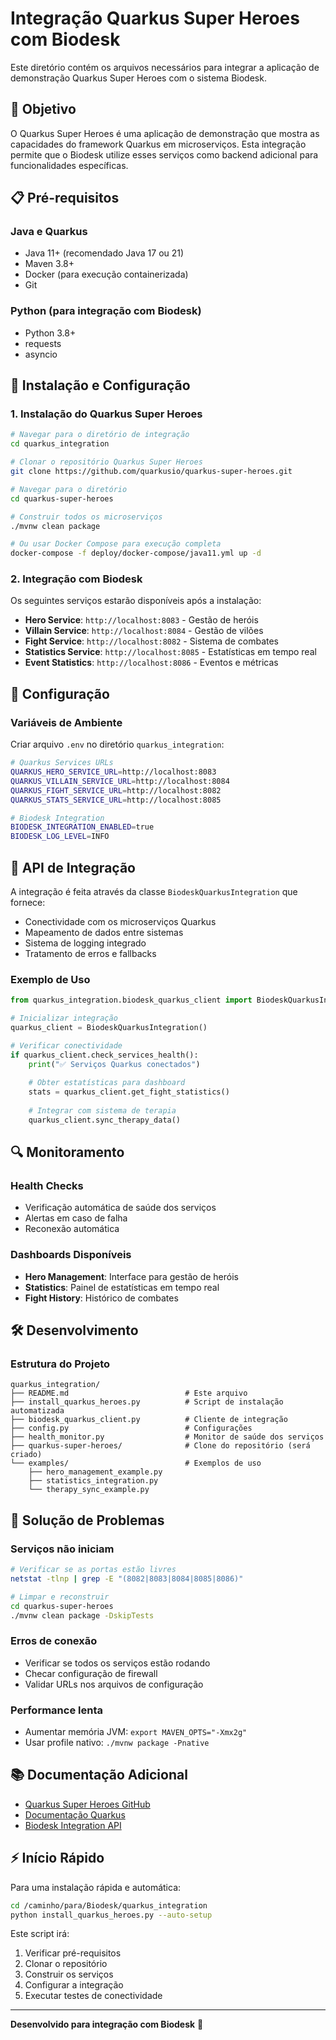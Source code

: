# Integração Quarkus Super Heroes com Biodesk

Este diretório contém os arquivos necessários para integrar a aplicação de demonstração Quarkus Super Heroes com o sistema Biodesk.

## 🎯 Objetivo

O Quarkus Super Heroes é uma aplicação de demonstração que mostra as capacidades do framework Quarkus em microserviços. Esta integração permite que o Biodesk utilize esses serviços como backend adicional para funcionalidades específicas.

## 📋 Pré-requisitos

### Java e Quarkus
- Java 11+ (recomendado Java 17 ou 21)
- Maven 3.8+
- Docker (para execução containerizada)
- Git

### Python (para integração com Biodesk)
- Python 3.8+
- requests
- asyncio

## 🚀 Instalação e Configuração

### 1. Instalação do Quarkus Super Heroes

```bash
# Navegar para o diretório de integração
cd quarkus_integration

# Clonar o repositório Quarkus Super Heroes
git clone https://github.com/quarkusio/quarkus-super-heroes.git

# Navegar para o diretório
cd quarkus-super-heroes

# Construir todos os microserviços
./mvnw clean package

# Ou usar Docker Compose para execução completa
docker-compose -f deploy/docker-compose/java11.yml up -d
```

### 2. Integração com Biodesk

Os seguintes serviços estarão disponíveis após a instalação:

- **Hero Service**: `http://localhost:8083` - Gestão de heróis
- **Villain Service**: `http://localhost:8084` - Gestão de vilões  
- **Fight Service**: `http://localhost:8082` - Sistema de combates
- **Statistics Service**: `http://localhost:8085` - Estatísticas em tempo real
- **Event Statistics**: `http://localhost:8086` - Eventos e métricas

## 🔧 Configuração

### Variáveis de Ambiente

Criar arquivo `.env` no diretório `quarkus_integration`:

```bash
# Quarkus Services URLs
QUARKUS_HERO_SERVICE_URL=http://localhost:8083
QUARKUS_VILLAIN_SERVICE_URL=http://localhost:8084
QUARKUS_FIGHT_SERVICE_URL=http://localhost:8082
QUARKUS_STATS_SERVICE_URL=http://localhost:8085

# Biodesk Integration
BIODESK_INTEGRATION_ENABLED=true
BIODESK_LOG_LEVEL=INFO
```

## 📡 API de Integração

A integração é feita através da classe `BiodeskQuarkusIntegration` que fornece:

- Conectividade com os microserviços Quarkus
- Mapeamento de dados entre sistemas
- Sistema de logging integrado
- Tratamento de erros e fallbacks

### Exemplo de Uso

```python
from quarkus_integration.biodesk_quarkus_client import BiodeskQuarkusIntegration

# Inicializar integração
quarkus_client = BiodeskQuarkusIntegration()

# Verificar conectividade
if quarkus_client.check_services_health():
    print("✅ Serviços Quarkus conectados")
    
    # Obter estatísticas para dashboard
    stats = quarkus_client.get_fight_statistics()
    
    # Integrar com sistema de terapia
    quarkus_client.sync_therapy_data()
```

## 🔍 Monitoramento

### Health Checks
- Verificação automática de saúde dos serviços
- Alertas em caso de falha
- Reconexão automática

### Dashboards Disponíveis
- **Hero Management**: Interface para gestão de heróis
- **Statistics**: Painel de estatísticas em tempo real
- **Fight History**: Histórico de combates

## 🛠️ Desenvolvimento

### Estrutura do Projeto

```
quarkus_integration/
├── README.md                          # Este arquivo
├── install_quarkus_heroes.py          # Script de instalação automatizada
├── biodesk_quarkus_client.py          # Cliente de integração
├── config.py                          # Configurações
├── health_monitor.py                  # Monitor de saúde dos serviços
├── quarkus-super-heroes/              # Clone do repositório (será criado)
└── examples/                          # Exemplos de uso
    ├── hero_management_example.py
    ├── statistics_integration.py
    └── therapy_sync_example.py
```

## 🚨 Solução de Problemas

### Serviços não iniciam
```bash
# Verificar se as portas estão livres
netstat -tlnp | grep -E "(8082|8083|8084|8085|8086)"

# Limpar e reconstruir
cd quarkus-super-heroes
./mvnw clean package -DskipTests
```

### Erros de conexão
- Verificar se todos os serviços estão rodando
- Checar configuração de firewall
- Validar URLs nos arquivos de configuração

### Performance lenta
- Aumentar memória JVM: `export MAVEN_OPTS="-Xmx2g"`
- Usar profile nativo: `./mvnw package -Pnative`

## 📚 Documentação Adicional

- [Quarkus Super Heroes GitHub](https://github.com/quarkusio/quarkus-super-heroes)
- [Documentação Quarkus](https://quarkus.io/guides/)
- [Biodesk Integration API](/docs/quarkus_integration_api.md)

## ⚡ Início Rápido

Para uma instalação rápida e automática:

```bash
cd /caminho/para/Biodesk/quarkus_integration
python install_quarkus_heroes.py --auto-setup
```

Este script irá:
1. Verificar pré-requisitos
2. Clonar o repositório
3. Construir os serviços
4. Configurar a integração
5. Executar testes de conectividade

---

**Desenvolvido para integração com Biodesk** 🚀